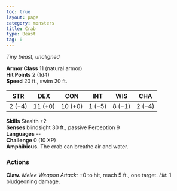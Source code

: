 ```yaml
---
toc: true
layout: page
category: monsters
title: Crab
type: Beast
tag: 0
---
```

_Tiny beast, unaligned_

**Armor Class** 11 (natural armor)    
**Hit Points** 2 (1d4)    
**Speed** 20 ft., swim 20 ft.

| STR     | DEX     | CON     | INT     | WIS     | CHA     |
|---------|---------|---------|---------|---------|---------|
| 2 (−4)  | 11 (+0) | 10 (+0) | 1 (−5)  | 8 (−1)  | 2 (−4)  |    

**Skills** Stealth +2    
**Senses** blindsight 30 ft., passive Perception 9    
**Languages** --    
**Challenge** 0 (10 XP)    
**Amphibious.** The crab can breathe air and water. 

### Actions 
**Claw.** _Melee Weapon Attack:_ +0 to hit, reach 5 ft., one target. _Hit:_ 1 bludgeoning damage. 